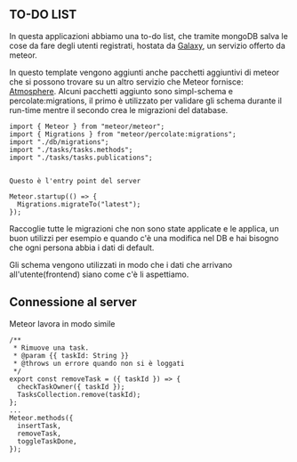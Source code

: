 TO-DO LIST
-------
In questa applicazioni abbiamo una to-do list, che tramite mongoDB salva le cose da fare degli utenti registrati, hostata da [Galaxy](https://www.meteor.com/cloud), un servizio offerto da meteor.


In questo template vengono aggiunti anche pacchetti aggiuntivi di meteor che si possono trovare su un altro servizio che Meteor fornisce:
[Atmosphere]( https://atmospherejs.com).
Alcuni pacchetti aggiunto sono simpl-schema e percolate:migrations, il primo è utilizzato per validare gli schema durante il run-time mentre il secondo crea le migrazioni del database.
```
import { Meteor } from "meteor/meteor";
import { Migrations } from "meteor/percolate:migrations";
import "./db/migrations";
import "./tasks/tasks.methods";
import "./tasks/tasks.publications";


Questo è l'entry point del server

Meteor.startup(() => {
  Migrations.migrateTo("latest");
});
```
Raccoglie tutte le migrazioni che non sono state applicate e le applica, un buon utilizzi per esempio e quando c'è una modifica nel DB e hai bisogno che ogni persona abbia i dati di default.

Gli schema vengono utilizzati in modo che i dati che arrivano all'utente(frontend) siano come c'è li aspettiamo.

Connessione al server
------------
Meteor lavora in modo simile
```
/**
 * Rimuove una task.
 * @param {{ taskId: String }}
 * @throws un errore quando non si è loggati
 */
export const removeTask = ({ taskId }) => {
  checkTaskOwner({ taskId });
  TasksCollection.remove(taskId);
};
...
Meteor.methods({
  insertTask,
  removeTask,
  toggleTaskDone,
});
```
